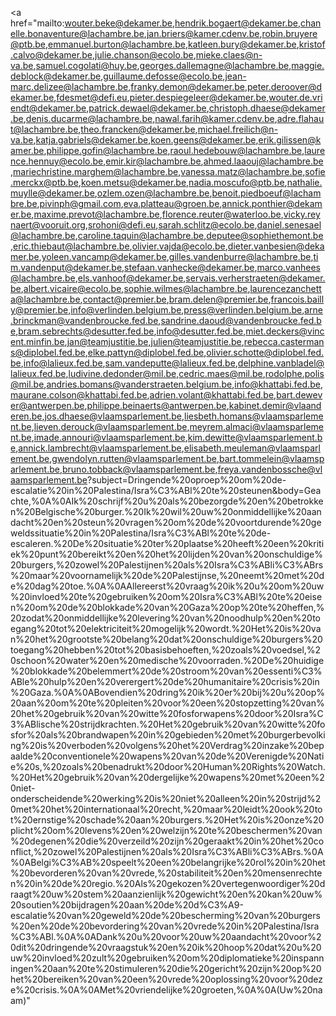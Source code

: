 <a href="mailto:wouter.beke@dekamer.be,hendrik.bogaert@dekamer.be,chanelle.bonaventure@lachambre.be,jan.briers@kamer.cdenv.be,robin.bruyere@ptb.be,emmanuel.burton@lachambre.be,katleen.bury@dekamer.be,kristof.calvo@dekamer.be,julie.chanson@ecolo.be,mieke.claes@n-va.be,samuel.cogolati@huy.be,georges.dallemagne@lachambre.be,maggie.deblock@dekamer.be,guillaume.defosse@ecolo.be,jean-marc.delizee@lachambre.be,franky.demon@dekamer.be,peter.deroover@dekamer.be,fdesmet@defi.eu,pieter.despiegeleer@dekamer.be,wouter.de.vriendt@dekamer.be,patrick.dewael@dekamer.be,christoph.dhaese@dekamer.be,denis.ducarme@lachambre.be,nawal.farih@kamer.cdenv.be,adre.flahaut@lachambre.be,theo.francken@dekamer.be,michael.freilich@n-va.be,katja.gabriels@dekamer.be,koen.geens@dekamer.be,erik.gilissen@kamer.be,philippe.gofin@lachambre.be,raoul.hedebouw@lachambre.be,laurence.hennuy@ecolo.be,emir.kir@lachambre.be,ahmed.laaouj@lachambre.be,mariechristine.marghem@lachambre.be,vanessa.matz@lachambre.be,sofie.merckx@ptb.be,koen.metsu@dekamer.be,nadia.moscufo@ptb.be,nathalie.muylle@dekamer.be,ozlem.ozen@lachambre.be,benoit.piedboeuf@lachambre.be,pivinph@gmail.com,eva.platteau@groen.be,annick.ponthier@dekamer.be,maxime.prevot@lachambre.be,florence.reuter@waterloo.be,vicky.reynaert@vooruit.org,srohoni@defi.eu,sarah.schlitz@ecolo.be,daniel.senesael@lachambre.be,caroline.taquin@lachambre.be,deputee@sophiethemont.be,eric.thiebaut@lachambre.be,olivier.vajda@ecolo.be,dieter.vanbesien@dekamer.be,yoleen.vancamp@dekamer.be,gilles.vandenburre@lachambre.be,tim.vandenput@dekamer.be,stefaan.vanhecke@dekamer.be,marco.vanhees@lachambre.be,els.vanhoof@dekamer.be,servais.verherstraeten@dekamer.be,albert.vicaire@ecolo.be,sophie.wilmes@lachambre.be,laurencezanchetta@lachambre.be,contact@premier.be,bram.delen@premier.be,francois.bailly@premier.be,info@verlinden.belgium.be,press@verlinden.belgium.be,arne.brinckman@vandenbroucke.fed.be,sandrine.daoud@vandenbroucke.fed.be,bram.sebrechts@desutter.fed.be,info@desutter.fed.be,miet.deckers@vincent.minfin.be,jan@teamjustitie.be,julien@teamjustitie.be,rebecca.castermans@diplobel.fed.be,elke.pattyn@diplobel.fed.be,olivier.schotte@diplobel.fed.be,info@lalieux.fed.be,sam.vandeputte@lalieux.fed.be,delphine.vanbladel@lalieux.fed.be,ludivine.dedonder@mil.be,cedric.maes@mil.be,rodolphe.polis@mil.be,andries.bomans@vanderstraeten.belgium.be,info@khattabi.fed.be,maurane.colson@khattabi.fed.be,adrien.volant@khattabi.fed.be,bart.dewever@antwerpen.be,philippe.beinaerts@antwerpen.be,kabinet.demir@vlaanderen.be,jos.dhaese@vlaamsparlement.be,liesbeth.homans@vlaamsparlement.be,lieven.derouck@vlaamsparlement.be,meyrem.almaci@vlaamsparlement.be,imade.annouri@vlaamsparlement.be,kim.dewitte@vlaamsparlement.be,annick.lambrecht@vlaamsparlement.be,elisabeth.meuleman@vlaamsparlement.be,gwendolyn.rutten@vlaamsparlement.be,bart.tommelein@vlaamsparlement.be,bruno.tobback@vlaamsparlement.be,freya.vandenbossche@vlaamsparlement.be?subject=Dringende%20oproep%20om%20de-escalatie%20in%20Palestina/Isra%C3%ABl%20te%20steunen&body=Geachte,%0A%0AIk%20schrijf%20u%20als%20bezorgde%20en%20betrokken%20Belgische%20burger.%20Ik%20wil%20uw%20onmiddellijke%20aandacht%20en%20steun%20vragen%20om%20de%20voortdurende%20geweldssituatie%20in%20Palestina/Isra%C3%ABl%20te%20de-escaleren.%20De%20situatie%20ter%20plaatse%20heeft%20een%20kritiek%20punt%20bereikt%20en%20het%20lijden%20van%20onschuldige%20burgers,%20zowel%20Palestijnen%20als%20Isra%C3%ABli%C3%ABrs%20maar%20voornamelijk%20de%20Palestijnse,%20neemt%20met%20de%20dag%20toe.%0A%0AAllereerst%20vraag%20ik%20u%20om%20uw%20invloed%20te%20gebruiken%20om%20Isra%C3%ABl%20te%20eisen%20om%20de%20blokkade%20van%20Gaza%20op%20te%20heffen,%20zodat%20onmiddellijke%20levering%20van%20noodhulp%20en%20toegang%20tot%20elektriciteit%20mogelijk%20wordt.%20Het%20is%20van%20het%20grootste%20belang%20dat%20onschuldige%20burgers%20toegang%20hebben%20tot%20basisbehoeften,%20zoals%20voedsel,%20schoon%20water%20en%20medische%20voorraden.%20De%20huidige%20blokkade%20belemmert%20de%20stroom%20van%20essenti%C3%ABle%20hulp%20en%20verergert%20de%20humanitaire%20crisis%20in%20Gaza.%0A%0ABovendien%20dring%20ik%20er%20bij%20u%20op%20aan%20om%20te%20pleiten%20voor%20een%20stopzetting%20van%20het%20gebruik%20van%20witte%20fosforwapens%20door%20Isra%C3%ABlische%20strijdkrachten.%20Het%20gebruik%20van%20witte%20fosfor%20als%20brandwapen%20in%20gebieden%20met%20burgerbevolking%20is%20verboden%20volgens%20het%20Verdrag%20inzake%20bepaalde%20conventionele%20wapens%20van%20de%20Verenigde%20Natie%20s,%20zoals%20benadrukt%20door%20Human%20Rights%20Watch.%20Het%20gebruik%20van%20dergelijke%20wapens%20met%20een%20niet-onderscheidende%20werking%20is%20niet%20alleen%20in%20strijd%20met%20het%20internationaal%20recht,%20maar%20leidt%20ook%20tot%20ernstige%20schade%20aan%20burgers.%20Het%20is%20onze%20plicht%20om%20levens%20en%20welzijn%20te%20beschermen%20van%20degenen%20die%20verzeild%20zijn%20geraakt%20in%20het%20conflict,%20zowel%20Palestijnen%20als%20Isra%C3%ABli%C3%ABrs.%0A%0ABelgi%C3%AB%20speelt%20een%20belangrijke%20rol%20in%20het%20bevorderen%20van%20vrede,%20stabiliteit%20en%20mensenrechten%20in%20de%20regio.%20Als%20gekozen%20vertegenwoordiger%20draagt%20uw%20stem%20aanzienlijk%20gewicht%20en%20kan%20uw%20soutien%20bijdragen%20aan%20de%20d%C3%A9-escalatie%20van%20geweld%20de%20bescherming%20van%20burgers%20en%20de%20bevordering%20van%20vrede%20in%20Palestina/Isra%C3%ABl.%0A%0ADank%20u%20voor%20uw%20aandacht%20voor%20dit%20dringende%20vraagstuk%20en%20ik%20hoop%20dat%20u%20uw%20invloed%20zult%20gebruiken%20om%20diplomatieke%20inspanningen%20aan%20te%20stimuleren%20die%20gericht%20zijn%20op%20het%20bereiken%20van%20een%20vrede%20oplossing%20voor%20deze%20crisis.%0A%0AMet%20vriendelijke%20groeten,%0A%0A(Uw%20naam)"
